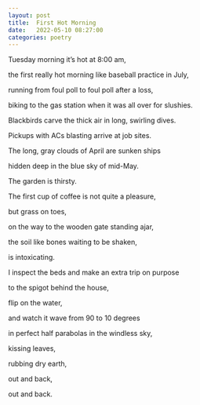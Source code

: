 ```yaml
---
layout: post
title:  First Hot Morning
date:   2022-05-10 08:27:00
categories: poetry
---
```


Tuesday morning it’s hot at 8:00 am,

the first really hot morning like baseball practice in July,

running from foul poll to foul poll after a loss,

biking to the gas station when it was all over for slushies.

Blackbirds carve the thick air in long, swirling dives.

Pickups with ACs blasting arrive at job sites.

The long, gray clouds of April are sunken ships

hidden deep in the blue sky of mid-May.

The garden is thirsty.

The first cup of coffee is not quite a pleasure,

but grass on toes,

on the way to the wooden gate standing ajar,

the soil like bones waiting to be shaken,

is intoxicating.  

I inspect the beds and make an extra trip on purpose

to the spigot behind the house,

flip on the water,

and watch it wave from 90 to 10 degrees

in perfect half parabolas in the windless sky,

kissing leaves,

rubbing dry earth,

out and back,

out and back.
